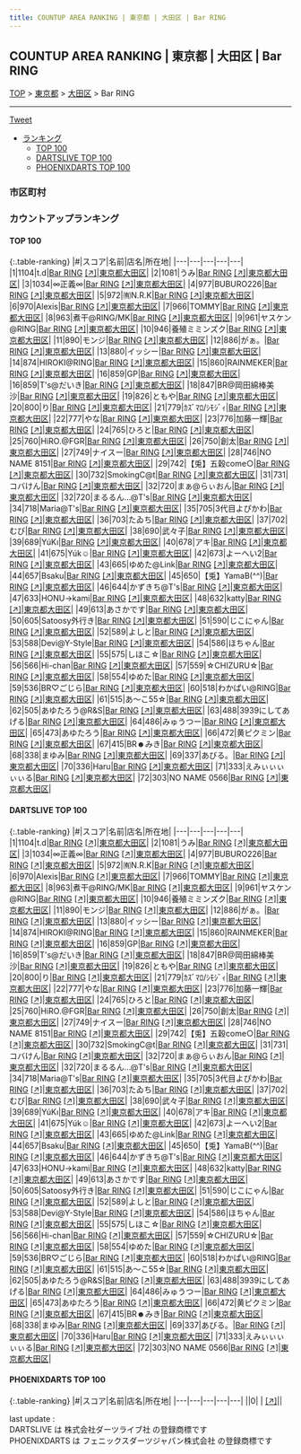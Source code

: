 ```yaml
---
title: COUNTUP AREA RANKING | 東京都 | 大田区 | Bar RING
---
```

## COUNTUP AREA RANKING | 東京都 | 大田区 | Bar RING

[TOP](/darts/rank/) > [東京都](/darts/rank/東京都/) > [大田区](/darts/rank/東京都/大田区/) > Bar RING

___

<a href="https://twitter.com/share?ref_src=twsrc%5Etfw" data-text="COUNTUP AREA RANKING | 東京都大田区Bar RING" class="twitter-share-button" data-hashtags="DARTSLIVE,PHOENIXDARTS,darts,ダーツ" data-show-count="false">Tweet</a>

* [ランキング](#カウントアップランキング)
    * [TOP 100](#top-100)
    * [DARTSLIVE TOP 100](#dartslive-top-100)
    * [PHOENIXDARTS TOP 100](#phoenixdarts-top-100)

### 市区町村

<ul>

</ul>

### カウントアップランキング

#### TOP 100



{:.table-ranking}
|#|スコア|名前|店名|所在地|
|---|---|---|---|---|
|1|1104|<span class="rank-name-dl">t.d</span>|<a href="/darts/rank/shops/9f43c227b18186590d9b047a20a7ba1e.html">Bar RING</a> <a href="https://search.dartslive.com/jp/shop/9f43c227b18186590d9b047a20a7ba1e">[↗]</a>|<a href="/darts/rank/東京都/大田区">東京都大田区</a>|
|2|1081|<span class="rank-name-dl">うみ</span>|<a href="/darts/rank/shops/9f43c227b18186590d9b047a20a7ba1e.html">Bar RING</a> <a href="https://search.dartslive.com/jp/shop/9f43c227b18186590d9b047a20a7ba1e">[↗]</a>|<a href="/darts/rank/東京都/大田区">東京都大田区</a>|
|3|1034|<span class="rank-name-dl">∞正義∞</span>|<a href="/darts/rank/shops/9f43c227b18186590d9b047a20a7ba1e.html">Bar RING</a> <a href="https://search.dartslive.com/jp/shop/9f43c227b18186590d9b047a20a7ba1e">[↗]</a>|<a href="/darts/rank/東京都/大田区">東京都大田区</a>|
|4|977|<span class="rank-name-dl">BUBURO226</span>|<a href="/darts/rank/shops/9f43c227b18186590d9b047a20a7ba1e.html">Bar RING</a> <a href="https://search.dartslive.com/jp/shop/9f43c227b18186590d9b047a20a7ba1e">[↗]</a>|<a href="/darts/rank/東京都/大田区">東京都大田区</a>|
|5|972|<span class="rank-name-dl">㈲N.R.K</span>|<a href="/darts/rank/shops/9f43c227b18186590d9b047a20a7ba1e.html">Bar RING</a> <a href="https://search.dartslive.com/jp/shop/9f43c227b18186590d9b047a20a7ba1e">[↗]</a>|<a href="/darts/rank/東京都/大田区">東京都大田区</a>|
|6|970|<span class="rank-name-dl">Alexis</span>|<a href="/darts/rank/shops/9f43c227b18186590d9b047a20a7ba1e.html">Bar RING</a> <a href="https://search.dartslive.com/jp/shop/9f43c227b18186590d9b047a20a7ba1e">[↗]</a>|<a href="/darts/rank/東京都/大田区">東京都大田区</a>|
|7|966|<span class="rank-name-dl">TOMMY</span>|<a href="/darts/rank/shops/9f43c227b18186590d9b047a20a7ba1e.html">Bar RING</a> <a href="https://search.dartslive.com/jp/shop/9f43c227b18186590d9b047a20a7ba1e">[↗]</a>|<a href="/darts/rank/東京都/大田区">東京都大田区</a>|
|8|963|<span class="rank-name-dl">煮干@RING/MK</span>|<a href="/darts/rank/shops/9f43c227b18186590d9b047a20a7ba1e.html">Bar RING</a> <a href="https://search.dartslive.com/jp/shop/9f43c227b18186590d9b047a20a7ba1e">[↗]</a>|<a href="/darts/rank/東京都/大田区">東京都大田区</a>|
|9|961|<span class="rank-name-dl">ヤスケン@RING</span>|<a href="/darts/rank/shops/9f43c227b18186590d9b047a20a7ba1e.html">Bar RING</a> <a href="https://search.dartslive.com/jp/shop/9f43c227b18186590d9b047a20a7ba1e">[↗]</a>|<a href="/darts/rank/東京都/大田区">東京都大田区</a>|
|10|946|<span class="rank-name-dl">養殖ミミンズク</span>|<a href="/darts/rank/shops/9f43c227b18186590d9b047a20a7ba1e.html">Bar RING</a> <a href="https://search.dartslive.com/jp/shop/9f43c227b18186590d9b047a20a7ba1e">[↗]</a>|<a href="/darts/rank/東京都/大田区">東京都大田区</a>|
|11|890|<span class="rank-name-dl">モンジ</span>|<a href="/darts/rank/shops/9f43c227b18186590d9b047a20a7ba1e.html">Bar RING</a> <a href="https://search.dartslive.com/jp/shop/9f43c227b18186590d9b047a20a7ba1e">[↗]</a>|<a href="/darts/rank/東京都/大田区">東京都大田区</a>|
|12|886|<span class="rank-name-dl">がぁ。</span>|<a href="/darts/rank/shops/9f43c227b18186590d9b047a20a7ba1e.html">Bar RING</a> <a href="https://search.dartslive.com/jp/shop/9f43c227b18186590d9b047a20a7ba1e">[↗]</a>|<a href="/darts/rank/東京都/大田区">東京都大田区</a>|
|13|880|<span class="rank-name-dl">イッシー</span>|<a href="/darts/rank/shops/9f43c227b18186590d9b047a20a7ba1e.html">Bar RING</a> <a href="https://search.dartslive.com/jp/shop/9f43c227b18186590d9b047a20a7ba1e">[↗]</a>|<a href="/darts/rank/東京都/大田区">東京都大田区</a>|
|14|874|<span class="rank-name-dl">HIROKI@RING</span>|<a href="/darts/rank/shops/9f43c227b18186590d9b047a20a7ba1e.html">Bar RING</a> <a href="https://search.dartslive.com/jp/shop/9f43c227b18186590d9b047a20a7ba1e">[↗]</a>|<a href="/darts/rank/東京都/大田区">東京都大田区</a>|
|15|860|<span class="rank-name-dl">RAINMEKER</span>|<a href="/darts/rank/shops/9f43c227b18186590d9b047a20a7ba1e.html">Bar RING</a> <a href="https://search.dartslive.com/jp/shop/9f43c227b18186590d9b047a20a7ba1e">[↗]</a>|<a href="/darts/rank/東京都/大田区">東京都大田区</a>|
|16|859|<span class="rank-name-dl">GP</span>|<a href="/darts/rank/shops/9f43c227b18186590d9b047a20a7ba1e.html">Bar RING</a> <a href="https://search.dartslive.com/jp/shop/9f43c227b18186590d9b047a20a7ba1e">[↗]</a>|<a href="/darts/rank/東京都/大田区">東京都大田区</a>|
|16|859|<span class="rank-name-dl">T&#x27;s@だいき</span>|<a href="/darts/rank/shops/9f43c227b18186590d9b047a20a7ba1e.html">Bar RING</a> <a href="https://search.dartslive.com/jp/shop/9f43c227b18186590d9b047a20a7ba1e">[↗]</a>|<a href="/darts/rank/東京都/大田区">東京都大田区</a>|
|18|847|<span class="rank-name-dl">BR@岡田綿棒美沙</span>|<a href="/darts/rank/shops/9f43c227b18186590d9b047a20a7ba1e.html">Bar RING</a> <a href="https://search.dartslive.com/jp/shop/9f43c227b18186590d9b047a20a7ba1e">[↗]</a>|<a href="/darts/rank/東京都/大田区">東京都大田区</a>|
|19|826|<span class="rank-name-dl">ともや</span>|<a href="/darts/rank/shops/9f43c227b18186590d9b047a20a7ba1e.html">Bar RING</a> <a href="https://search.dartslive.com/jp/shop/9f43c227b18186590d9b047a20a7ba1e">[↗]</a>|<a href="/darts/rank/東京都/大田区">東京都大田区</a>|
|20|800|<span class="rank-name-dl">り</span>|<a href="/darts/rank/shops/9f43c227b18186590d9b047a20a7ba1e.html">Bar RING</a> <a href="https://search.dartslive.com/jp/shop/9f43c227b18186590d9b047a20a7ba1e">[↗]</a>|<a href="/darts/rank/東京都/大田区">東京都大田区</a>|
|21|779|<span class="rank-name-dl">ｶｽﾞﾏﾛ/ｼﾓｼﾞｨ</span>|<a href="/darts/rank/shops/9f43c227b18186590d9b047a20a7ba1e.html">Bar RING</a> <a href="https://search.dartslive.com/jp/shop/9f43c227b18186590d9b047a20a7ba1e">[↗]</a>|<a href="/darts/rank/東京都/大田区">東京都大田区</a>|
|22|777|<span class="rank-name-dl">やな</span>|<a href="/darts/rank/shops/9f43c227b18186590d9b047a20a7ba1e.html">Bar RING</a> <a href="https://search.dartslive.com/jp/shop/9f43c227b18186590d9b047a20a7ba1e">[↗]</a>|<a href="/darts/rank/東京都/大田区">東京都大田区</a>|
|23|776|<span class="rank-name-dl">加藤一輝</span>|<a href="/darts/rank/shops/9f43c227b18186590d9b047a20a7ba1e.html">Bar RING</a> <a href="https://search.dartslive.com/jp/shop/9f43c227b18186590d9b047a20a7ba1e">[↗]</a>|<a href="/darts/rank/東京都/大田区">東京都大田区</a>|
|24|765|<span class="rank-name-dl">ひろと</span>|<a href="/darts/rank/shops/9f43c227b18186590d9b047a20a7ba1e.html">Bar RING</a> <a href="https://search.dartslive.com/jp/shop/9f43c227b18186590d9b047a20a7ba1e">[↗]</a>|<a href="/darts/rank/東京都/大田区">東京都大田区</a>|
|25|760|<span class="rank-name-dl">HiRO.@FGR</span>|<a href="/darts/rank/shops/9f43c227b18186590d9b047a20a7ba1e.html">Bar RING</a> <a href="https://search.dartslive.com/jp/shop/9f43c227b18186590d9b047a20a7ba1e">[↗]</a>|<a href="/darts/rank/東京都/大田区">東京都大田区</a>|
|26|750|<span class="rank-name-dl">創太</span>|<a href="/darts/rank/shops/9f43c227b18186590d9b047a20a7ba1e.html">Bar RING</a> <a href="https://search.dartslive.com/jp/shop/9f43c227b18186590d9b047a20a7ba1e">[↗]</a>|<a href="/darts/rank/東京都/大田区">東京都大田区</a>|
|27|749|<span class="rank-name-dl">ナイスー</span>|<a href="/darts/rank/shops/9f43c227b18186590d9b047a20a7ba1e.html">Bar RING</a> <a href="https://search.dartslive.com/jp/shop/9f43c227b18186590d9b047a20a7ba1e">[↗]</a>|<a href="/darts/rank/東京都/大田区">東京都大田区</a>|
|28|746|<span class="rank-name-dl">NO NAME 8151</span>|<a href="/darts/rank/shops/9f43c227b18186590d9b047a20a7ba1e.html">Bar RING</a> <a href="https://search.dartslive.com/jp/shop/9f43c227b18186590d9b047a20a7ba1e">[↗]</a>|<a href="/darts/rank/東京都/大田区">東京都大田区</a>|
|29|742|<span class="rank-name-dl">【兎】五穀come○</span>|<a href="/darts/rank/shops/9f43c227b18186590d9b047a20a7ba1e.html">Bar RING</a> <a href="https://search.dartslive.com/jp/shop/9f43c227b18186590d9b047a20a7ba1e">[↗]</a>|<a href="/darts/rank/東京都/大田区">東京都大田区</a>|
|30|732|<span class="rank-name-dl">SmokingC@t</span>|<a href="/darts/rank/shops/9f43c227b18186590d9b047a20a7ba1e.html">Bar RING</a> <a href="https://search.dartslive.com/jp/shop/9f43c227b18186590d9b047a20a7ba1e">[↗]</a>|<a href="/darts/rank/東京都/大田区">東京都大田区</a>|
|31|731|<span class="rank-name-dl">コバけん</span>|<a href="/darts/rank/shops/9f43c227b18186590d9b047a20a7ba1e.html">Bar RING</a> <a href="https://search.dartslive.com/jp/shop/9f43c227b18186590d9b047a20a7ba1e">[↗]</a>|<a href="/darts/rank/東京都/大田区">東京都大田区</a>|
|32|720|<span class="rank-name-dl">まぁ@らぃおん</span>|<a href="/darts/rank/shops/9f43c227b18186590d9b047a20a7ba1e.html">Bar RING</a> <a href="https://search.dartslive.com/jp/shop/9f43c227b18186590d9b047a20a7ba1e">[↗]</a>|<a href="/darts/rank/東京都/大田区">東京都大田区</a>|
|32|720|<span class="rank-name-dl">まるるん…@T&#x27;s</span>|<a href="/darts/rank/shops/9f43c227b18186590d9b047a20a7ba1e.html">Bar RING</a> <a href="https://search.dartslive.com/jp/shop/9f43c227b18186590d9b047a20a7ba1e">[↗]</a>|<a href="/darts/rank/東京都/大田区">東京都大田区</a>|
|34|718|<span class="rank-name-dl">Maria@T&#x27;s</span>|<a href="/darts/rank/shops/9f43c227b18186590d9b047a20a7ba1e.html">Bar RING</a> <a href="https://search.dartslive.com/jp/shop/9f43c227b18186590d9b047a20a7ba1e">[↗]</a>|<a href="/darts/rank/東京都/大田区">東京都大田区</a>|
|35|705|<span class="rank-name-dl">3代目よぴかわ</span>|<a href="/darts/rank/shops/9f43c227b18186590d9b047a20a7ba1e.html">Bar RING</a> <a href="https://search.dartslive.com/jp/shop/9f43c227b18186590d9b047a20a7ba1e">[↗]</a>|<a href="/darts/rank/東京都/大田区">東京都大田区</a>|
|36|703|<span class="rank-name-dl">たゐち</span>|<a href="/darts/rank/shops/9f43c227b18186590d9b047a20a7ba1e.html">Bar RING</a> <a href="https://search.dartslive.com/jp/shop/9f43c227b18186590d9b047a20a7ba1e">[↗]</a>|<a href="/darts/rank/東京都/大田区">東京都大田区</a>|
|37|702|<span class="rank-name-dl">むび</span>|<a href="/darts/rank/shops/9f43c227b18186590d9b047a20a7ba1e.html">Bar RING</a> <a href="https://search.dartslive.com/jp/shop/9f43c227b18186590d9b047a20a7ba1e">[↗]</a>|<a href="/darts/rank/東京都/大田区">東京都大田区</a>|
|38|690|<span class="rank-name-dl">武々子</span>|<a href="/darts/rank/shops/9f43c227b18186590d9b047a20a7ba1e.html">Bar RING</a> <a href="https://search.dartslive.com/jp/shop/9f43c227b18186590d9b047a20a7ba1e">[↗]</a>|<a href="/darts/rank/東京都/大田区">東京都大田区</a>|
|39|689|<span class="rank-name-dl">YúKı</span>|<a href="/darts/rank/shops/9f43c227b18186590d9b047a20a7ba1e.html">Bar RING</a> <a href="https://search.dartslive.com/jp/shop/9f43c227b18186590d9b047a20a7ba1e">[↗]</a>|<a href="/darts/rank/東京都/大田区">東京都大田区</a>|
|40|678|<span class="rank-name-dl">アキ</span>|<a href="/darts/rank/shops/9f43c227b18186590d9b047a20a7ba1e.html">Bar RING</a> <a href="https://search.dartslive.com/jp/shop/9f43c227b18186590d9b047a20a7ba1e">[↗]</a>|<a href="/darts/rank/東京都/大田区">東京都大田区</a>|
|41|675|<span class="rank-name-dl">Yúk☺︎</span>|<a href="/darts/rank/shops/9f43c227b18186590d9b047a20a7ba1e.html">Bar RING</a> <a href="https://search.dartslive.com/jp/shop/9f43c227b18186590d9b047a20a7ba1e">[↗]</a>|<a href="/darts/rank/東京都/大田区">東京都大田区</a>|
|42|673|<span class="rank-name-dl">よーへい2</span>|<a href="/darts/rank/shops/9f43c227b18186590d9b047a20a7ba1e.html">Bar RING</a> <a href="https://search.dartslive.com/jp/shop/9f43c227b18186590d9b047a20a7ba1e">[↗]</a>|<a href="/darts/rank/東京都/大田区">東京都大田区</a>|
|43|665|<span class="rank-name-dl">ゆめた@Link</span>|<a href="/darts/rank/shops/9f43c227b18186590d9b047a20a7ba1e.html">Bar RING</a> <a href="https://search.dartslive.com/jp/shop/9f43c227b18186590d9b047a20a7ba1e">[↗]</a>|<a href="/darts/rank/東京都/大田区">東京都大田区</a>|
|44|657|<span class="rank-name-dl">Bsaku</span>|<a href="/darts/rank/shops/9f43c227b18186590d9b047a20a7ba1e.html">Bar RING</a> <a href="https://search.dartslive.com/jp/shop/9f43c227b18186590d9b047a20a7ba1e">[↗]</a>|<a href="/darts/rank/東京都/大田区">東京都大田区</a>|
|45|650|<span class="rank-name-dl">【兎】YamaB(^^)</span>|<a href="/darts/rank/shops/9f43c227b18186590d9b047a20a7ba1e.html">Bar RING</a> <a href="https://search.dartslive.com/jp/shop/9f43c227b18186590d9b047a20a7ba1e">[↗]</a>|<a href="/darts/rank/東京都/大田区">東京都大田区</a>|
|46|644|<span class="rank-name-dl">かずきち@T&#x27;s</span>|<a href="/darts/rank/shops/9f43c227b18186590d9b047a20a7ba1e.html">Bar RING</a> <a href="https://search.dartslive.com/jp/shop/9f43c227b18186590d9b047a20a7ba1e">[↗]</a>|<a href="/darts/rank/東京都/大田区">東京都大田区</a>|
|47|633|<span class="rank-name-dl">HONU→kami</span>|<a href="/darts/rank/shops/9f43c227b18186590d9b047a20a7ba1e.html">Bar RING</a> <a href="https://search.dartslive.com/jp/shop/9f43c227b18186590d9b047a20a7ba1e">[↗]</a>|<a href="/darts/rank/東京都/大田区">東京都大田区</a>|
|48|632|<span class="rank-name-dl">katty</span>|<a href="/darts/rank/shops/9f43c227b18186590d9b047a20a7ba1e.html">Bar RING</a> <a href="https://search.dartslive.com/jp/shop/9f43c227b18186590d9b047a20a7ba1e">[↗]</a>|<a href="/darts/rank/東京都/大田区">東京都大田区</a>|
|49|613|<span class="rank-name-dl">あさかです</span>|<a href="/darts/rank/shops/9f43c227b18186590d9b047a20a7ba1e.html">Bar RING</a> <a href="https://search.dartslive.com/jp/shop/9f43c227b18186590d9b047a20a7ba1e">[↗]</a>|<a href="/darts/rank/東京都/大田区">東京都大田区</a>|
|50|605|<span class="rank-name-dl">Satoosy外行き</span>|<a href="/darts/rank/shops/9f43c227b18186590d9b047a20a7ba1e.html">Bar RING</a> <a href="https://search.dartslive.com/jp/shop/9f43c227b18186590d9b047a20a7ba1e">[↗]</a>|<a href="/darts/rank/東京都/大田区">東京都大田区</a>|
|51|590|<span class="rank-name-dl">じこにゃん</span>|<a href="/darts/rank/shops/9f43c227b18186590d9b047a20a7ba1e.html">Bar RING</a> <a href="https://search.dartslive.com/jp/shop/9f43c227b18186590d9b047a20a7ba1e">[↗]</a>|<a href="/darts/rank/東京都/大田区">東京都大田区</a>|
|52|589|<span class="rank-name-dl">よしと</span>|<a href="/darts/rank/shops/9f43c227b18186590d9b047a20a7ba1e.html">Bar RING</a> <a href="https://search.dartslive.com/jp/shop/9f43c227b18186590d9b047a20a7ba1e">[↗]</a>|<a href="/darts/rank/東京都/大田区">東京都大田区</a>|
|53|588|<span class="rank-name-dl">Devi@Y-Style</span>|<a href="/darts/rank/shops/9f43c227b18186590d9b047a20a7ba1e.html">Bar RING</a> <a href="https://search.dartslive.com/jp/shop/9f43c227b18186590d9b047a20a7ba1e">[↗]</a>|<a href="/darts/rank/東京都/大田区">東京都大田区</a>|
|54|586|<span class="rank-name-dl">ほちゃん</span>|<a href="/darts/rank/shops/9f43c227b18186590d9b047a20a7ba1e.html">Bar RING</a> <a href="https://search.dartslive.com/jp/shop/9f43c227b18186590d9b047a20a7ba1e">[↗]</a>|<a href="/darts/rank/東京都/大田区">東京都大田区</a>|
|55|575|<span class="rank-name-dl">しほこ☆</span>|<a href="/darts/rank/shops/9f43c227b18186590d9b047a20a7ba1e.html">Bar RING</a> <a href="https://search.dartslive.com/jp/shop/9f43c227b18186590d9b047a20a7ba1e">[↗]</a>|<a href="/darts/rank/東京都/大田区">東京都大田区</a>|
|56|566|<span class="rank-name-dl">Hi-chan</span>|<a href="/darts/rank/shops/9f43c227b18186590d9b047a20a7ba1e.html">Bar RING</a> <a href="https://search.dartslive.com/jp/shop/9f43c227b18186590d9b047a20a7ba1e">[↗]</a>|<a href="/darts/rank/東京都/大田区">東京都大田区</a>|
|57|559|<span class="rank-name-dl">☆CHIZURU☆</span>|<a href="/darts/rank/shops/9f43c227b18186590d9b047a20a7ba1e.html">Bar RING</a> <a href="https://search.dartslive.com/jp/shop/9f43c227b18186590d9b047a20a7ba1e">[↗]</a>|<a href="/darts/rank/東京都/大田区">東京都大田区</a>|
|58|554|<span class="rank-name-dl">ゆめた</span>|<a href="/darts/rank/shops/9f43c227b18186590d9b047a20a7ba1e.html">Bar RING</a> <a href="https://search.dartslive.com/jp/shop/9f43c227b18186590d9b047a20a7ba1e">[↗]</a>|<a href="/darts/rank/東京都/大田区">東京都大田区</a>|
|59|536|<span class="rank-name-dl">BR♡ごじら</span>|<a href="/darts/rank/shops/9f43c227b18186590d9b047a20a7ba1e.html">Bar RING</a> <a href="https://search.dartslive.com/jp/shop/9f43c227b18186590d9b047a20a7ba1e">[↗]</a>|<a href="/darts/rank/東京都/大田区">東京都大田区</a>|
|60|518|<span class="rank-name-dl">わかぱい@RING</span>|<a href="/darts/rank/shops/9f43c227b18186590d9b047a20a7ba1e.html">Bar RING</a> <a href="https://search.dartslive.com/jp/shop/9f43c227b18186590d9b047a20a7ba1e">[↗]</a>|<a href="/darts/rank/東京都/大田区">東京都大田区</a>|
|61|515|<span class="rank-name-dl">あ〜こ55☆</span>|<a href="/darts/rank/shops/9f43c227b18186590d9b047a20a7ba1e.html">Bar RING</a> <a href="https://search.dartslive.com/jp/shop/9f43c227b18186590d9b047a20a7ba1e">[↗]</a>|<a href="/darts/rank/東京都/大田区">東京都大田区</a>|
|62|505|<span class="rank-name-dl">あゆたろう@R&amp;S</span>|<a href="/darts/rank/shops/9f43c227b18186590d9b047a20a7ba1e.html">Bar RING</a> <a href="https://search.dartslive.com/jp/shop/9f43c227b18186590d9b047a20a7ba1e">[↗]</a>|<a href="/darts/rank/東京都/大田区">東京都大田区</a>|
|63|488|<span class="rank-name-dl">3939にしてあげる</span>|<a href="/darts/rank/shops/9f43c227b18186590d9b047a20a7ba1e.html">Bar RING</a> <a href="https://search.dartslive.com/jp/shop/9f43c227b18186590d9b047a20a7ba1e">[↗]</a>|<a href="/darts/rank/東京都/大田区">東京都大田区</a>|
|64|486|<span class="rank-name-dl">みゅうつー</span>|<a href="/darts/rank/shops/9f43c227b18186590d9b047a20a7ba1e.html">Bar RING</a> <a href="https://search.dartslive.com/jp/shop/9f43c227b18186590d9b047a20a7ba1e">[↗]</a>|<a href="/darts/rank/東京都/大田区">東京都大田区</a>|
|65|473|<span class="rank-name-dl">あゆたろう</span>|<a href="/darts/rank/shops/9f43c227b18186590d9b047a20a7ba1e.html">Bar RING</a> <a href="https://search.dartslive.com/jp/shop/9f43c227b18186590d9b047a20a7ba1e">[↗]</a>|<a href="/darts/rank/東京都/大田区">東京都大田区</a>|
|66|472|<span class="rank-name-dl">黄ピクミン</span>|<a href="/darts/rank/shops/9f43c227b18186590d9b047a20a7ba1e.html">Bar RING</a> <a href="https://search.dartslive.com/jp/shop/9f43c227b18186590d9b047a20a7ba1e">[↗]</a>|<a href="/darts/rank/東京都/大田区">東京都大田区</a>|
|67|415|<span class="rank-name-dl">BR☻みき</span>|<a href="/darts/rank/shops/9f43c227b18186590d9b047a20a7ba1e.html">Bar RING</a> <a href="https://search.dartslive.com/jp/shop/9f43c227b18186590d9b047a20a7ba1e">[↗]</a>|<a href="/darts/rank/東京都/大田区">東京都大田区</a>|
|68|338|<span class="rank-name-dl">まゆみ</span>|<a href="/darts/rank/shops/9f43c227b18186590d9b047a20a7ba1e.html">Bar RING</a> <a href="https://search.dartslive.com/jp/shop/9f43c227b18186590d9b047a20a7ba1e">[↗]</a>|<a href="/darts/rank/東京都/大田区">東京都大田区</a>|
|69|337|<span class="rank-name-dl">あびる。</span>|<a href="/darts/rank/shops/9f43c227b18186590d9b047a20a7ba1e.html">Bar RING</a> <a href="https://search.dartslive.com/jp/shop/9f43c227b18186590d9b047a20a7ba1e">[↗]</a>|<a href="/darts/rank/東京都/大田区">東京都大田区</a>|
|70|336|<span class="rank-name-dl">Haru</span>|<a href="/darts/rank/shops/9f43c227b18186590d9b047a20a7ba1e.html">Bar RING</a> <a href="https://search.dartslive.com/jp/shop/9f43c227b18186590d9b047a20a7ba1e">[↗]</a>|<a href="/darts/rank/東京都/大田区">東京都大田区</a>|
|71|333|<span class="rank-name-dl">えみぃぃぃぃぃる</span>|<a href="/darts/rank/shops/9f43c227b18186590d9b047a20a7ba1e.html">Bar RING</a> <a href="https://search.dartslive.com/jp/shop/9f43c227b18186590d9b047a20a7ba1e">[↗]</a>|<a href="/darts/rank/東京都/大田区">東京都大田区</a>|
|72|303|<span class="rank-name-dl">NO NAME 0566</span>|<a href="/darts/rank/shops/9f43c227b18186590d9b047a20a7ba1e.html">Bar RING</a> <a href="https://search.dartslive.com/jp/shop/9f43c227b18186590d9b047a20a7ba1e">[↗]</a>|<a href="/darts/rank/東京都/大田区">東京都大田区</a>|


#### DARTSLIVE TOP 100



{:.table-ranking}
|#|スコア|名前|店名|所在地|
|---|---|---|---|---|
|1|1104|<span class="rank-name-dl">t.d</span>|<a href="/darts/rank/shops/9f43c227b18186590d9b047a20a7ba1e.html">Bar RING</a> <a href="https://search.dartslive.com/jp/shop/9f43c227b18186590d9b047a20a7ba1e">[↗]</a>|<a href="/darts/rank/東京都/大田区">東京都大田区</a>|
|2|1081|<span class="rank-name-dl">うみ</span>|<a href="/darts/rank/shops/9f43c227b18186590d9b047a20a7ba1e.html">Bar RING</a> <a href="https://search.dartslive.com/jp/shop/9f43c227b18186590d9b047a20a7ba1e">[↗]</a>|<a href="/darts/rank/東京都/大田区">東京都大田区</a>|
|3|1034|<span class="rank-name-dl">∞正義∞</span>|<a href="/darts/rank/shops/9f43c227b18186590d9b047a20a7ba1e.html">Bar RING</a> <a href="https://search.dartslive.com/jp/shop/9f43c227b18186590d9b047a20a7ba1e">[↗]</a>|<a href="/darts/rank/東京都/大田区">東京都大田区</a>|
|4|977|<span class="rank-name-dl">BUBURO226</span>|<a href="/darts/rank/shops/9f43c227b18186590d9b047a20a7ba1e.html">Bar RING</a> <a href="https://search.dartslive.com/jp/shop/9f43c227b18186590d9b047a20a7ba1e">[↗]</a>|<a href="/darts/rank/東京都/大田区">東京都大田区</a>|
|5|972|<span class="rank-name-dl">㈲N.R.K</span>|<a href="/darts/rank/shops/9f43c227b18186590d9b047a20a7ba1e.html">Bar RING</a> <a href="https://search.dartslive.com/jp/shop/9f43c227b18186590d9b047a20a7ba1e">[↗]</a>|<a href="/darts/rank/東京都/大田区">東京都大田区</a>|
|6|970|<span class="rank-name-dl">Alexis</span>|<a href="/darts/rank/shops/9f43c227b18186590d9b047a20a7ba1e.html">Bar RING</a> <a href="https://search.dartslive.com/jp/shop/9f43c227b18186590d9b047a20a7ba1e">[↗]</a>|<a href="/darts/rank/東京都/大田区">東京都大田区</a>|
|7|966|<span class="rank-name-dl">TOMMY</span>|<a href="/darts/rank/shops/9f43c227b18186590d9b047a20a7ba1e.html">Bar RING</a> <a href="https://search.dartslive.com/jp/shop/9f43c227b18186590d9b047a20a7ba1e">[↗]</a>|<a href="/darts/rank/東京都/大田区">東京都大田区</a>|
|8|963|<span class="rank-name-dl">煮干@RING/MK</span>|<a href="/darts/rank/shops/9f43c227b18186590d9b047a20a7ba1e.html">Bar RING</a> <a href="https://search.dartslive.com/jp/shop/9f43c227b18186590d9b047a20a7ba1e">[↗]</a>|<a href="/darts/rank/東京都/大田区">東京都大田区</a>|
|9|961|<span class="rank-name-dl">ヤスケン@RING</span>|<a href="/darts/rank/shops/9f43c227b18186590d9b047a20a7ba1e.html">Bar RING</a> <a href="https://search.dartslive.com/jp/shop/9f43c227b18186590d9b047a20a7ba1e">[↗]</a>|<a href="/darts/rank/東京都/大田区">東京都大田区</a>|
|10|946|<span class="rank-name-dl">養殖ミミンズク</span>|<a href="/darts/rank/shops/9f43c227b18186590d9b047a20a7ba1e.html">Bar RING</a> <a href="https://search.dartslive.com/jp/shop/9f43c227b18186590d9b047a20a7ba1e">[↗]</a>|<a href="/darts/rank/東京都/大田区">東京都大田区</a>|
|11|890|<span class="rank-name-dl">モンジ</span>|<a href="/darts/rank/shops/9f43c227b18186590d9b047a20a7ba1e.html">Bar RING</a> <a href="https://search.dartslive.com/jp/shop/9f43c227b18186590d9b047a20a7ba1e">[↗]</a>|<a href="/darts/rank/東京都/大田区">東京都大田区</a>|
|12|886|<span class="rank-name-dl">がぁ。</span>|<a href="/darts/rank/shops/9f43c227b18186590d9b047a20a7ba1e.html">Bar RING</a> <a href="https://search.dartslive.com/jp/shop/9f43c227b18186590d9b047a20a7ba1e">[↗]</a>|<a href="/darts/rank/東京都/大田区">東京都大田区</a>|
|13|880|<span class="rank-name-dl">イッシー</span>|<a href="/darts/rank/shops/9f43c227b18186590d9b047a20a7ba1e.html">Bar RING</a> <a href="https://search.dartslive.com/jp/shop/9f43c227b18186590d9b047a20a7ba1e">[↗]</a>|<a href="/darts/rank/東京都/大田区">東京都大田区</a>|
|14|874|<span class="rank-name-dl">HIROKI@RING</span>|<a href="/darts/rank/shops/9f43c227b18186590d9b047a20a7ba1e.html">Bar RING</a> <a href="https://search.dartslive.com/jp/shop/9f43c227b18186590d9b047a20a7ba1e">[↗]</a>|<a href="/darts/rank/東京都/大田区">東京都大田区</a>|
|15|860|<span class="rank-name-dl">RAINMEKER</span>|<a href="/darts/rank/shops/9f43c227b18186590d9b047a20a7ba1e.html">Bar RING</a> <a href="https://search.dartslive.com/jp/shop/9f43c227b18186590d9b047a20a7ba1e">[↗]</a>|<a href="/darts/rank/東京都/大田区">東京都大田区</a>|
|16|859|<span class="rank-name-dl">GP</span>|<a href="/darts/rank/shops/9f43c227b18186590d9b047a20a7ba1e.html">Bar RING</a> <a href="https://search.dartslive.com/jp/shop/9f43c227b18186590d9b047a20a7ba1e">[↗]</a>|<a href="/darts/rank/東京都/大田区">東京都大田区</a>|
|16|859|<span class="rank-name-dl">T&#x27;s@だいき</span>|<a href="/darts/rank/shops/9f43c227b18186590d9b047a20a7ba1e.html">Bar RING</a> <a href="https://search.dartslive.com/jp/shop/9f43c227b18186590d9b047a20a7ba1e">[↗]</a>|<a href="/darts/rank/東京都/大田区">東京都大田区</a>|
|18|847|<span class="rank-name-dl">BR@岡田綿棒美沙</span>|<a href="/darts/rank/shops/9f43c227b18186590d9b047a20a7ba1e.html">Bar RING</a> <a href="https://search.dartslive.com/jp/shop/9f43c227b18186590d9b047a20a7ba1e">[↗]</a>|<a href="/darts/rank/東京都/大田区">東京都大田区</a>|
|19|826|<span class="rank-name-dl">ともや</span>|<a href="/darts/rank/shops/9f43c227b18186590d9b047a20a7ba1e.html">Bar RING</a> <a href="https://search.dartslive.com/jp/shop/9f43c227b18186590d9b047a20a7ba1e">[↗]</a>|<a href="/darts/rank/東京都/大田区">東京都大田区</a>|
|20|800|<span class="rank-name-dl">り</span>|<a href="/darts/rank/shops/9f43c227b18186590d9b047a20a7ba1e.html">Bar RING</a> <a href="https://search.dartslive.com/jp/shop/9f43c227b18186590d9b047a20a7ba1e">[↗]</a>|<a href="/darts/rank/東京都/大田区">東京都大田区</a>|
|21|779|<span class="rank-name-dl">ｶｽﾞﾏﾛ/ｼﾓｼﾞｨ</span>|<a href="/darts/rank/shops/9f43c227b18186590d9b047a20a7ba1e.html">Bar RING</a> <a href="https://search.dartslive.com/jp/shop/9f43c227b18186590d9b047a20a7ba1e">[↗]</a>|<a href="/darts/rank/東京都/大田区">東京都大田区</a>|
|22|777|<span class="rank-name-dl">やな</span>|<a href="/darts/rank/shops/9f43c227b18186590d9b047a20a7ba1e.html">Bar RING</a> <a href="https://search.dartslive.com/jp/shop/9f43c227b18186590d9b047a20a7ba1e">[↗]</a>|<a href="/darts/rank/東京都/大田区">東京都大田区</a>|
|23|776|<span class="rank-name-dl">加藤一輝</span>|<a href="/darts/rank/shops/9f43c227b18186590d9b047a20a7ba1e.html">Bar RING</a> <a href="https://search.dartslive.com/jp/shop/9f43c227b18186590d9b047a20a7ba1e">[↗]</a>|<a href="/darts/rank/東京都/大田区">東京都大田区</a>|
|24|765|<span class="rank-name-dl">ひろと</span>|<a href="/darts/rank/shops/9f43c227b18186590d9b047a20a7ba1e.html">Bar RING</a> <a href="https://search.dartslive.com/jp/shop/9f43c227b18186590d9b047a20a7ba1e">[↗]</a>|<a href="/darts/rank/東京都/大田区">東京都大田区</a>|
|25|760|<span class="rank-name-dl">HiRO.@FGR</span>|<a href="/darts/rank/shops/9f43c227b18186590d9b047a20a7ba1e.html">Bar RING</a> <a href="https://search.dartslive.com/jp/shop/9f43c227b18186590d9b047a20a7ba1e">[↗]</a>|<a href="/darts/rank/東京都/大田区">東京都大田区</a>|
|26|750|<span class="rank-name-dl">創太</span>|<a href="/darts/rank/shops/9f43c227b18186590d9b047a20a7ba1e.html">Bar RING</a> <a href="https://search.dartslive.com/jp/shop/9f43c227b18186590d9b047a20a7ba1e">[↗]</a>|<a href="/darts/rank/東京都/大田区">東京都大田区</a>|
|27|749|<span class="rank-name-dl">ナイスー</span>|<a href="/darts/rank/shops/9f43c227b18186590d9b047a20a7ba1e.html">Bar RING</a> <a href="https://search.dartslive.com/jp/shop/9f43c227b18186590d9b047a20a7ba1e">[↗]</a>|<a href="/darts/rank/東京都/大田区">東京都大田区</a>|
|28|746|<span class="rank-name-dl">NO NAME 8151</span>|<a href="/darts/rank/shops/9f43c227b18186590d9b047a20a7ba1e.html">Bar RING</a> <a href="https://search.dartslive.com/jp/shop/9f43c227b18186590d9b047a20a7ba1e">[↗]</a>|<a href="/darts/rank/東京都/大田区">東京都大田区</a>|
|29|742|<span class="rank-name-dl">【兎】五穀come○</span>|<a href="/darts/rank/shops/9f43c227b18186590d9b047a20a7ba1e.html">Bar RING</a> <a href="https://search.dartslive.com/jp/shop/9f43c227b18186590d9b047a20a7ba1e">[↗]</a>|<a href="/darts/rank/東京都/大田区">東京都大田区</a>|
|30|732|<span class="rank-name-dl">SmokingC@t</span>|<a href="/darts/rank/shops/9f43c227b18186590d9b047a20a7ba1e.html">Bar RING</a> <a href="https://search.dartslive.com/jp/shop/9f43c227b18186590d9b047a20a7ba1e">[↗]</a>|<a href="/darts/rank/東京都/大田区">東京都大田区</a>|
|31|731|<span class="rank-name-dl">コバけん</span>|<a href="/darts/rank/shops/9f43c227b18186590d9b047a20a7ba1e.html">Bar RING</a> <a href="https://search.dartslive.com/jp/shop/9f43c227b18186590d9b047a20a7ba1e">[↗]</a>|<a href="/darts/rank/東京都/大田区">東京都大田区</a>|
|32|720|<span class="rank-name-dl">まぁ@らぃおん</span>|<a href="/darts/rank/shops/9f43c227b18186590d9b047a20a7ba1e.html">Bar RING</a> <a href="https://search.dartslive.com/jp/shop/9f43c227b18186590d9b047a20a7ba1e">[↗]</a>|<a href="/darts/rank/東京都/大田区">東京都大田区</a>|
|32|720|<span class="rank-name-dl">まるるん…@T&#x27;s</span>|<a href="/darts/rank/shops/9f43c227b18186590d9b047a20a7ba1e.html">Bar RING</a> <a href="https://search.dartslive.com/jp/shop/9f43c227b18186590d9b047a20a7ba1e">[↗]</a>|<a href="/darts/rank/東京都/大田区">東京都大田区</a>|
|34|718|<span class="rank-name-dl">Maria@T&#x27;s</span>|<a href="/darts/rank/shops/9f43c227b18186590d9b047a20a7ba1e.html">Bar RING</a> <a href="https://search.dartslive.com/jp/shop/9f43c227b18186590d9b047a20a7ba1e">[↗]</a>|<a href="/darts/rank/東京都/大田区">東京都大田区</a>|
|35|705|<span class="rank-name-dl">3代目よぴかわ</span>|<a href="/darts/rank/shops/9f43c227b18186590d9b047a20a7ba1e.html">Bar RING</a> <a href="https://search.dartslive.com/jp/shop/9f43c227b18186590d9b047a20a7ba1e">[↗]</a>|<a href="/darts/rank/東京都/大田区">東京都大田区</a>|
|36|703|<span class="rank-name-dl">たゐち</span>|<a href="/darts/rank/shops/9f43c227b18186590d9b047a20a7ba1e.html">Bar RING</a> <a href="https://search.dartslive.com/jp/shop/9f43c227b18186590d9b047a20a7ba1e">[↗]</a>|<a href="/darts/rank/東京都/大田区">東京都大田区</a>|
|37|702|<span class="rank-name-dl">むび</span>|<a href="/darts/rank/shops/9f43c227b18186590d9b047a20a7ba1e.html">Bar RING</a> <a href="https://search.dartslive.com/jp/shop/9f43c227b18186590d9b047a20a7ba1e">[↗]</a>|<a href="/darts/rank/東京都/大田区">東京都大田区</a>|
|38|690|<span class="rank-name-dl">武々子</span>|<a href="/darts/rank/shops/9f43c227b18186590d9b047a20a7ba1e.html">Bar RING</a> <a href="https://search.dartslive.com/jp/shop/9f43c227b18186590d9b047a20a7ba1e">[↗]</a>|<a href="/darts/rank/東京都/大田区">東京都大田区</a>|
|39|689|<span class="rank-name-dl">YúKı</span>|<a href="/darts/rank/shops/9f43c227b18186590d9b047a20a7ba1e.html">Bar RING</a> <a href="https://search.dartslive.com/jp/shop/9f43c227b18186590d9b047a20a7ba1e">[↗]</a>|<a href="/darts/rank/東京都/大田区">東京都大田区</a>|
|40|678|<span class="rank-name-dl">アキ</span>|<a href="/darts/rank/shops/9f43c227b18186590d9b047a20a7ba1e.html">Bar RING</a> <a href="https://search.dartslive.com/jp/shop/9f43c227b18186590d9b047a20a7ba1e">[↗]</a>|<a href="/darts/rank/東京都/大田区">東京都大田区</a>|
|41|675|<span class="rank-name-dl">Yúk☺︎</span>|<a href="/darts/rank/shops/9f43c227b18186590d9b047a20a7ba1e.html">Bar RING</a> <a href="https://search.dartslive.com/jp/shop/9f43c227b18186590d9b047a20a7ba1e">[↗]</a>|<a href="/darts/rank/東京都/大田区">東京都大田区</a>|
|42|673|<span class="rank-name-dl">よーへい2</span>|<a href="/darts/rank/shops/9f43c227b18186590d9b047a20a7ba1e.html">Bar RING</a> <a href="https://search.dartslive.com/jp/shop/9f43c227b18186590d9b047a20a7ba1e">[↗]</a>|<a href="/darts/rank/東京都/大田区">東京都大田区</a>|
|43|665|<span class="rank-name-dl">ゆめた@Link</span>|<a href="/darts/rank/shops/9f43c227b18186590d9b047a20a7ba1e.html">Bar RING</a> <a href="https://search.dartslive.com/jp/shop/9f43c227b18186590d9b047a20a7ba1e">[↗]</a>|<a href="/darts/rank/東京都/大田区">東京都大田区</a>|
|44|657|<span class="rank-name-dl">Bsaku</span>|<a href="/darts/rank/shops/9f43c227b18186590d9b047a20a7ba1e.html">Bar RING</a> <a href="https://search.dartslive.com/jp/shop/9f43c227b18186590d9b047a20a7ba1e">[↗]</a>|<a href="/darts/rank/東京都/大田区">東京都大田区</a>|
|45|650|<span class="rank-name-dl">【兎】YamaB(^^)</span>|<a href="/darts/rank/shops/9f43c227b18186590d9b047a20a7ba1e.html">Bar RING</a> <a href="https://search.dartslive.com/jp/shop/9f43c227b18186590d9b047a20a7ba1e">[↗]</a>|<a href="/darts/rank/東京都/大田区">東京都大田区</a>|
|46|644|<span class="rank-name-dl">かずきち@T&#x27;s</span>|<a href="/darts/rank/shops/9f43c227b18186590d9b047a20a7ba1e.html">Bar RING</a> <a href="https://search.dartslive.com/jp/shop/9f43c227b18186590d9b047a20a7ba1e">[↗]</a>|<a href="/darts/rank/東京都/大田区">東京都大田区</a>|
|47|633|<span class="rank-name-dl">HONU→kami</span>|<a href="/darts/rank/shops/9f43c227b18186590d9b047a20a7ba1e.html">Bar RING</a> <a href="https://search.dartslive.com/jp/shop/9f43c227b18186590d9b047a20a7ba1e">[↗]</a>|<a href="/darts/rank/東京都/大田区">東京都大田区</a>|
|48|632|<span class="rank-name-dl">katty</span>|<a href="/darts/rank/shops/9f43c227b18186590d9b047a20a7ba1e.html">Bar RING</a> <a href="https://search.dartslive.com/jp/shop/9f43c227b18186590d9b047a20a7ba1e">[↗]</a>|<a href="/darts/rank/東京都/大田区">東京都大田区</a>|
|49|613|<span class="rank-name-dl">あさかです</span>|<a href="/darts/rank/shops/9f43c227b18186590d9b047a20a7ba1e.html">Bar RING</a> <a href="https://search.dartslive.com/jp/shop/9f43c227b18186590d9b047a20a7ba1e">[↗]</a>|<a href="/darts/rank/東京都/大田区">東京都大田区</a>|
|50|605|<span class="rank-name-dl">Satoosy外行き</span>|<a href="/darts/rank/shops/9f43c227b18186590d9b047a20a7ba1e.html">Bar RING</a> <a href="https://search.dartslive.com/jp/shop/9f43c227b18186590d9b047a20a7ba1e">[↗]</a>|<a href="/darts/rank/東京都/大田区">東京都大田区</a>|
|51|590|<span class="rank-name-dl">じこにゃん</span>|<a href="/darts/rank/shops/9f43c227b18186590d9b047a20a7ba1e.html">Bar RING</a> <a href="https://search.dartslive.com/jp/shop/9f43c227b18186590d9b047a20a7ba1e">[↗]</a>|<a href="/darts/rank/東京都/大田区">東京都大田区</a>|
|52|589|<span class="rank-name-dl">よしと</span>|<a href="/darts/rank/shops/9f43c227b18186590d9b047a20a7ba1e.html">Bar RING</a> <a href="https://search.dartslive.com/jp/shop/9f43c227b18186590d9b047a20a7ba1e">[↗]</a>|<a href="/darts/rank/東京都/大田区">東京都大田区</a>|
|53|588|<span class="rank-name-dl">Devi@Y-Style</span>|<a href="/darts/rank/shops/9f43c227b18186590d9b047a20a7ba1e.html">Bar RING</a> <a href="https://search.dartslive.com/jp/shop/9f43c227b18186590d9b047a20a7ba1e">[↗]</a>|<a href="/darts/rank/東京都/大田区">東京都大田区</a>|
|54|586|<span class="rank-name-dl">ほちゃん</span>|<a href="/darts/rank/shops/9f43c227b18186590d9b047a20a7ba1e.html">Bar RING</a> <a href="https://search.dartslive.com/jp/shop/9f43c227b18186590d9b047a20a7ba1e">[↗]</a>|<a href="/darts/rank/東京都/大田区">東京都大田区</a>|
|55|575|<span class="rank-name-dl">しほこ☆</span>|<a href="/darts/rank/shops/9f43c227b18186590d9b047a20a7ba1e.html">Bar RING</a> <a href="https://search.dartslive.com/jp/shop/9f43c227b18186590d9b047a20a7ba1e">[↗]</a>|<a href="/darts/rank/東京都/大田区">東京都大田区</a>|
|56|566|<span class="rank-name-dl">Hi-chan</span>|<a href="/darts/rank/shops/9f43c227b18186590d9b047a20a7ba1e.html">Bar RING</a> <a href="https://search.dartslive.com/jp/shop/9f43c227b18186590d9b047a20a7ba1e">[↗]</a>|<a href="/darts/rank/東京都/大田区">東京都大田区</a>|
|57|559|<span class="rank-name-dl">☆CHIZURU☆</span>|<a href="/darts/rank/shops/9f43c227b18186590d9b047a20a7ba1e.html">Bar RING</a> <a href="https://search.dartslive.com/jp/shop/9f43c227b18186590d9b047a20a7ba1e">[↗]</a>|<a href="/darts/rank/東京都/大田区">東京都大田区</a>|
|58|554|<span class="rank-name-dl">ゆめた</span>|<a href="/darts/rank/shops/9f43c227b18186590d9b047a20a7ba1e.html">Bar RING</a> <a href="https://search.dartslive.com/jp/shop/9f43c227b18186590d9b047a20a7ba1e">[↗]</a>|<a href="/darts/rank/東京都/大田区">東京都大田区</a>|
|59|536|<span class="rank-name-dl">BR♡ごじら</span>|<a href="/darts/rank/shops/9f43c227b18186590d9b047a20a7ba1e.html">Bar RING</a> <a href="https://search.dartslive.com/jp/shop/9f43c227b18186590d9b047a20a7ba1e">[↗]</a>|<a href="/darts/rank/東京都/大田区">東京都大田区</a>|
|60|518|<span class="rank-name-dl">わかぱい@RING</span>|<a href="/darts/rank/shops/9f43c227b18186590d9b047a20a7ba1e.html">Bar RING</a> <a href="https://search.dartslive.com/jp/shop/9f43c227b18186590d9b047a20a7ba1e">[↗]</a>|<a href="/darts/rank/東京都/大田区">東京都大田区</a>|
|61|515|<span class="rank-name-dl">あ〜こ55☆</span>|<a href="/darts/rank/shops/9f43c227b18186590d9b047a20a7ba1e.html">Bar RING</a> <a href="https://search.dartslive.com/jp/shop/9f43c227b18186590d9b047a20a7ba1e">[↗]</a>|<a href="/darts/rank/東京都/大田区">東京都大田区</a>|
|62|505|<span class="rank-name-dl">あゆたろう@R&amp;S</span>|<a href="/darts/rank/shops/9f43c227b18186590d9b047a20a7ba1e.html">Bar RING</a> <a href="https://search.dartslive.com/jp/shop/9f43c227b18186590d9b047a20a7ba1e">[↗]</a>|<a href="/darts/rank/東京都/大田区">東京都大田区</a>|
|63|488|<span class="rank-name-dl">3939にしてあげる</span>|<a href="/darts/rank/shops/9f43c227b18186590d9b047a20a7ba1e.html">Bar RING</a> <a href="https://search.dartslive.com/jp/shop/9f43c227b18186590d9b047a20a7ba1e">[↗]</a>|<a href="/darts/rank/東京都/大田区">東京都大田区</a>|
|64|486|<span class="rank-name-dl">みゅうつー</span>|<a href="/darts/rank/shops/9f43c227b18186590d9b047a20a7ba1e.html">Bar RING</a> <a href="https://search.dartslive.com/jp/shop/9f43c227b18186590d9b047a20a7ba1e">[↗]</a>|<a href="/darts/rank/東京都/大田区">東京都大田区</a>|
|65|473|<span class="rank-name-dl">あゆたろう</span>|<a href="/darts/rank/shops/9f43c227b18186590d9b047a20a7ba1e.html">Bar RING</a> <a href="https://search.dartslive.com/jp/shop/9f43c227b18186590d9b047a20a7ba1e">[↗]</a>|<a href="/darts/rank/東京都/大田区">東京都大田区</a>|
|66|472|<span class="rank-name-dl">黄ピクミン</span>|<a href="/darts/rank/shops/9f43c227b18186590d9b047a20a7ba1e.html">Bar RING</a> <a href="https://search.dartslive.com/jp/shop/9f43c227b18186590d9b047a20a7ba1e">[↗]</a>|<a href="/darts/rank/東京都/大田区">東京都大田区</a>|
|67|415|<span class="rank-name-dl">BR☻みき</span>|<a href="/darts/rank/shops/9f43c227b18186590d9b047a20a7ba1e.html">Bar RING</a> <a href="https://search.dartslive.com/jp/shop/9f43c227b18186590d9b047a20a7ba1e">[↗]</a>|<a href="/darts/rank/東京都/大田区">東京都大田区</a>|
|68|338|<span class="rank-name-dl">まゆみ</span>|<a href="/darts/rank/shops/9f43c227b18186590d9b047a20a7ba1e.html">Bar RING</a> <a href="https://search.dartslive.com/jp/shop/9f43c227b18186590d9b047a20a7ba1e">[↗]</a>|<a href="/darts/rank/東京都/大田区">東京都大田区</a>|
|69|337|<span class="rank-name-dl">あびる。</span>|<a href="/darts/rank/shops/9f43c227b18186590d9b047a20a7ba1e.html">Bar RING</a> <a href="https://search.dartslive.com/jp/shop/9f43c227b18186590d9b047a20a7ba1e">[↗]</a>|<a href="/darts/rank/東京都/大田区">東京都大田区</a>|
|70|336|<span class="rank-name-dl">Haru</span>|<a href="/darts/rank/shops/9f43c227b18186590d9b047a20a7ba1e.html">Bar RING</a> <a href="https://search.dartslive.com/jp/shop/9f43c227b18186590d9b047a20a7ba1e">[↗]</a>|<a href="/darts/rank/東京都/大田区">東京都大田区</a>|
|71|333|<span class="rank-name-dl">えみぃぃぃぃぃる</span>|<a href="/darts/rank/shops/9f43c227b18186590d9b047a20a7ba1e.html">Bar RING</a> <a href="https://search.dartslive.com/jp/shop/9f43c227b18186590d9b047a20a7ba1e">[↗]</a>|<a href="/darts/rank/東京都/大田区">東京都大田区</a>|
|72|303|<span class="rank-name-dl">NO NAME 0566</span>|<a href="/darts/rank/shops/9f43c227b18186590d9b047a20a7ba1e.html">Bar RING</a> <a href="https://search.dartslive.com/jp/shop/9f43c227b18186590d9b047a20a7ba1e">[↗]</a>|<a href="/darts/rank/東京都/大田区">東京都大田区</a>|


#### PHOENIXDARTS TOP 100



{:.table-ranking}
|#|スコア|名前|店名|所在地|
|---|---|---|---|---|
||0|<span class="rank-name-dl"> </span>|<a href="/darts/rank/shops/.html"></a> <a href="">[↗]</a>|<a href="/darts/rank//"></a>|


<div class="footer border-top border-gray-light mt-5 pt-3 text-right text-gray">
    last update : <span style="font-weight: italic" id="foot_last_modified"></span><br />
    DARTSLIVE は 株式会社ダーツライブ社 の登録商標です<br />
    PHOENIXDARTS は フェニックスダーツジャパン株式会社 の登録商標です<br />
</div>

<script src="https://cdnjs.cloudflare.com/ajax/libs/jquery.tablesorter/2.31.3/js/jquery.tablesorter.min.js" integrity="sha512-qzgd5cYSZcosqpzpn7zF2ZId8f/8CHmFKZ8j7mU4OUXTNRd5g+ZHBPsgKEwoqxCtdQvExE5LprwwPAgoicguNg==" crossorigin="anonymous" referrerpolicy="no-referrer"></script>
<link rel="stylesheet" href="https://cdnjs.cloudflare.com/ajax/libs/jquery.tablesorter/2.31.3/css/theme.default.min.css" integrity="sha512-wghhOJkjQX0Lh3NSWvNKeZ0ZpNn+SPVXX1Qyc9OCaogADktxrBiBdKGDoqVUOyhStvMBmJQ8ZdMHiR3wuEq8+w==" crossorigin="anonymous" referrerpolicy="no-referrer" />
<script>
$(function() {
    $(".table-ranking").tablesorter({sortList:[[0, 0]]});
    $("#foot_last_modified").text(formatDate(new Date(document.lastModified), 'yyyy-MM-dd HH:mm:ss'));
});
</script>

<script async src="https://platform.twitter.com/widgets.js" charset="utf-8"></script>